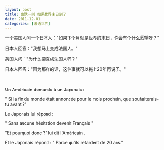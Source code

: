 ```yaml
---
layout: post
title: 幽默一则 如果世界末日到了
date: 2011-12-01
categories: [法语世界]  
---
```


一个美国人问一个日本人："如果下个月就是世界的末日，你会有个什么愿望呀？"

日本人回答："我想马上变成法国人。"

美国人问："为什么要变成法国人呀？"

日本人回答："因为那样的话，这件事就可以拖上20年再说了。"

　　

Un Américain demande à un Japonais :

" Si la fin du monde était annoncée pour le mois prochain, que souhaiterais-tu avant ?"

Le Japonais lui répond :

" Sans aucune hésitation devenir Français "

"Et pourquoi donc ?" lui dit l'Américain .

Et le Japonais répond : " Parce qu'ils retardent de 20 ans."
